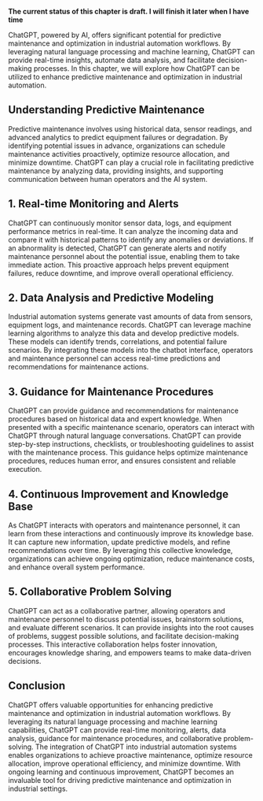 **The current status of this chapter is draft. I will finish it later when I have time**

ChatGPT, powered by AI, offers significant potential for predictive maintenance and optimization in industrial automation workflows. By leveraging natural language processing and machine learning, ChatGPT can provide real-time insights, automate data analysis, and facilitate decision-making processes. In this chapter, we will explore how ChatGPT can be utilized to enhance predictive maintenance and optimization in industrial automation.

**Understanding Predictive Maintenance**
----------------------------------------

Predictive maintenance involves using historical data, sensor readings, and advanced analytics to predict equipment failures or degradation. By identifying potential issues in advance, organizations can schedule maintenance activities proactively, optimize resource allocation, and minimize downtime. ChatGPT can play a crucial role in facilitating predictive maintenance by analyzing data, providing insights, and supporting communication between human operators and the AI system.

**1. Real-time Monitoring and Alerts**
--------------------------------------

ChatGPT can continuously monitor sensor data, logs, and equipment performance metrics in real-time. It can analyze the incoming data and compare it with historical patterns to identify any anomalies or deviations. If an abnormality is detected, ChatGPT can generate alerts and notify maintenance personnel about the potential issue, enabling them to take immediate action. This proactive approach helps prevent equipment failures, reduce downtime, and improve overall operational efficiency.

**2. Data Analysis and Predictive Modeling**
--------------------------------------------

Industrial automation systems generate vast amounts of data from sensors, equipment logs, and maintenance records. ChatGPT can leverage machine learning algorithms to analyze this data and develop predictive models. These models can identify trends, correlations, and potential failure scenarios. By integrating these models into the chatbot interface, operators and maintenance personnel can access real-time predictions and recommendations for maintenance actions.

**3. Guidance for Maintenance Procedures**
------------------------------------------

ChatGPT can provide guidance and recommendations for maintenance procedures based on historical data and expert knowledge. When presented with a specific maintenance scenario, operators can interact with ChatGPT through natural language conversations. ChatGPT can provide step-by-step instructions, checklists, or troubleshooting guidelines to assist with the maintenance process. This guidance helps optimize maintenance procedures, reduces human error, and ensures consistent and reliable execution.

**4. Continuous Improvement and Knowledge Base**
------------------------------------------------

As ChatGPT interacts with operators and maintenance personnel, it can learn from these interactions and continuously improve its knowledge base. It can capture new information, update predictive models, and refine recommendations over time. By leveraging this collective knowledge, organizations can achieve ongoing optimization, reduce maintenance costs, and enhance overall system performance.

**5. Collaborative Problem Solving**
------------------------------------

ChatGPT can act as a collaborative partner, allowing operators and maintenance personnel to discuss potential issues, brainstorm solutions, and evaluate different scenarios. It can provide insights into the root causes of problems, suggest possible solutions, and facilitate decision-making processes. This interactive collaboration helps foster innovation, encourages knowledge sharing, and empowers teams to make data-driven decisions.

**Conclusion**
--------------

ChatGPT offers valuable opportunities for enhancing predictive maintenance and optimization in industrial automation workflows. By leveraging its natural language processing and machine learning capabilities, ChatGPT can provide real-time monitoring, alerts, data analysis, guidance for maintenance procedures, and collaborative problem-solving. The integration of ChatGPT into industrial automation systems enables organizations to achieve proactive maintenance, optimize resource allocation, improve operational efficiency, and minimize downtime. With ongoing learning and continuous improvement, ChatGPT becomes an invaluable tool for driving predictive maintenance and optimization in industrial settings.
